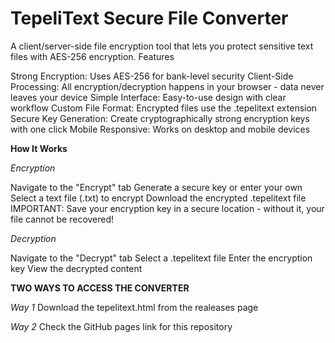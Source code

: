 # TepeliText Secure File Converter

A client/server-side file encryption tool that lets you protect sensitive text files with AES-256 encryption.
Features

Strong Encryption: Uses AES-256 for bank-level security
Client-Side Processing: All encryption/decryption happens in your browser - data never leaves your device
Simple Interface: Easy-to-use design with clear workflow
Custom File Format: Encrypted files use the .tepelitext extension
Secure Key Generation: Create cryptographically strong encryption keys with one click
Mobile Responsive: Works on desktop and mobile devices

**How It Works**

*Encryption*

Navigate to the "Encrypt" tab
Generate a secure key or enter your own
Select a text file (.txt) to encrypt
Download the encrypted .tepelitext file
IMPORTANT: Save your encryption key in a secure location - without it, your file cannot be recovered!

*Decryption*

Navigate to the "Decrypt" tab
Select a .tepelitext file
Enter the encryption key
View the decrypted content

**TWO WAYS TO ACCESS THE CONVERTER**

*Way 1*
Download the tepelitext.html from the realeases page

*Way 2* Check the GitHub pages link for this repository